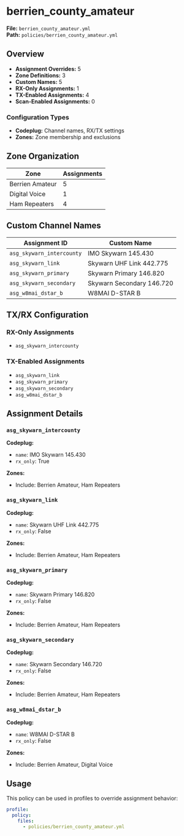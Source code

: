 # berrien_county_amateur

**File:** `berrien_county_amateur.yml`  
**Path:** `policies/berrien_county_amateur.yml`  

## Overview

- **Assignment Overrides:** 5
- **Zone Definitions:** 3
- **Custom Names:** 5
- **RX-Only Assignments:** 1
- **TX-Enabled Assignments:** 4
- **Scan-Enabled Assignments:** 0

### Configuration Types

- **Codeplug:** Channel names, RX/TX settings
- **Zones:** Zone membership and exclusions

## Zone Organization

| Zone | Assignments |
|------|-------------|
| Berrien Amateur | 5 |
| Digital Voice | 1 |
| Ham Repeaters | 4 |

## Custom Channel Names

| Assignment ID | Custom Name |
|---------------|-------------|
| `asg_skywarn_intercounty` | IMO Skywarn 145.430 |
| `asg_skywarn_link` | Skywarn UHF Link 442.775 |
| `asg_skywarn_primary` | Skywarn Primary 146.820 |
| `asg_skywarn_secondary` | Skywarn Secondary 146.720 |
| `asg_w8mai_dstar_b` | W8MAI D-STAR B |

## TX/RX Configuration

### RX-Only Assignments

- `asg_skywarn_intercounty`

### TX-Enabled Assignments

- `asg_skywarn_link`
- `asg_skywarn_primary`
- `asg_skywarn_secondary`
- `asg_w8mai_dstar_b`

## Assignment Details

### `asg_skywarn_intercounty`

**Codeplug:**
- `name`: IMO Skywarn 145.430
- `rx_only`: True

**Zones:**
- Include: Berrien Amateur, Ham Repeaters

### `asg_skywarn_link`

**Codeplug:**
- `name`: Skywarn UHF Link 442.775
- `rx_only`: False

**Zones:**
- Include: Berrien Amateur, Ham Repeaters

### `asg_skywarn_primary`

**Codeplug:**
- `name`: Skywarn Primary 146.820
- `rx_only`: False

**Zones:**
- Include: Berrien Amateur, Ham Repeaters

### `asg_skywarn_secondary`

**Codeplug:**
- `name`: Skywarn Secondary 146.720
- `rx_only`: False

**Zones:**
- Include: Berrien Amateur, Ham Repeaters

### `asg_w8mai_dstar_b`

**Codeplug:**
- `name`: W8MAI D-STAR B
- `rx_only`: False

**Zones:**
- Include: Berrien Amateur, Digital Voice

## Usage

This policy can be used in profiles to override assignment behavior:

```yaml
profile:
  policy:
    files:
      - policies/berrien_county_amateur.yml
```
